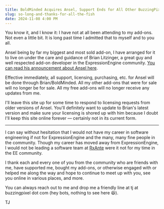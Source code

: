 ```yaml
---
title: BoldMinded Acquires Ansel, Support Ends for All Other BuzzingPixel EE and Craft Add-ons
slug: so-long-and-thanks-for-all-the-fish
date: 2024-11-08 4:00 PM
---
```


You know it, and I know it: I have not at all been attending to my add-ons. Not even a little bit. It is long past time I admitted that to myself and to you all.

Ansel being by far my biggest and most sold add-on, I have arranged for it to live on under the care and guidance of Brian Litzinger, a great guy and well respected add-on developer in the ExpressionEngine community. [You can read his announcement about Ansel here](https://boldminded.com/news/boldminded-acquires-ansel-from-buzzingpixel).

Effective immediately, all support, licensing, purchasing, etc. for Ansel will be done through Brian/BoldMinded. All my other add-ons that were for sale will no longer be for sale. All my free add-ons will no longer receive any updates from me.

I'll leave this site up for some time to respond to licensing requests from older versions of Ansel. You'll definitely want to update to Brian's latest version and make sure your licensing is shored up with him because I doubt I'll keep this site online forever — certainly not in its current form.

<hr>

I can say without hesitation that I would not have my career in software engineering if not for ExpressionEngine and the many, many fine people in the community. Though my career has moved away from ExpressionEngine, I would not be leading a software team at [RxAnte](https://www.rxante.com) were it not for my time in the EE community.

I thank each and every one of you from the community who are friends with me, have supported me, bought my add-ons, or otherwise engaged with or helped me along the way and hope to continue to meet up with you, see you online in various places, and more.

You can always reach out to me and drop me a friendly line at tj at buzzingpixel dot com (hey bots, nothing to see here 😆).

TJ
